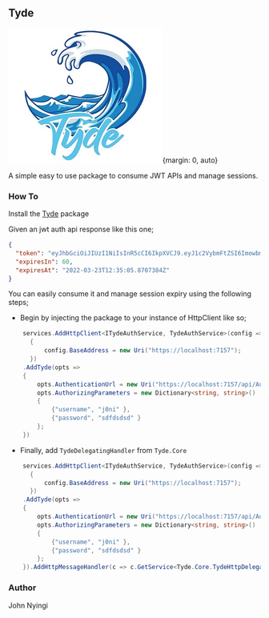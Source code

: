 ## Tyde
![Logo](./img/logo.jpeg){margin: 0, auto}

A simple easy to use package to consume JWT APIs and manage sessions.

### How To
Install the [Tyde](https://github.com/j0nimost/tyde/releases) package

Given an jwt auth api response like this one;
```json
{
  "token": "eyJhbGciOiJIUzI1NiIsInR5cCI6IkpXVCJ9.eyJ1c2VybmFtZSI6ImowbmkiLCJuYmYiOjE2NDgwMzg2MDUsImV4cCI6MTY0ODAzODY2NSwiaWF0IjoxNjQ4MDM4NjA1fQ.T3_h3tQeXRZIbio3pTkAAdDCiKFWRxlzuQNrNd912Sw",
  "expiresIn": 60,
  "expiresAt": "2022-03-23T12:35:05.8707384Z"
}
```

You can easily consume it and manage session expiry using the following steps;

- Begin by injecting the package to your instance of HttpClient like so;
```csharp
    services.AddHttpClient<ITydeAuthService, TydeAuthService>(config =>
      {
          config.BaseAddress = new Uri("https://localhost:7157");
      })
    .AddTyde(opts =>
    {
        opts.AuthenticationUrl = new Uri("https://localhost:7157/api/AuthAPI/SignIn");
        opts.AuthorizingParameters = new Dictionary<string, string>()
        {
            {"username", "j0ni" },
            {"password", "sdfdsdsd" }
        };
    })
```

- Finally, add `TydeDelegatingHandler` from `Tyde.Core`
```csharp
    services.AddHttpClient<ITydeAuthService, TydeAuthService>(config =>
      {
          config.BaseAddress = new Uri("https://localhost:7157");
      })
    .AddTyde(opts =>
    {
        opts.AuthenticationUrl = new Uri("https://localhost:7157/api/AuthAPI/SignIn");
        opts.AuthorizingParameters = new Dictionary<string, string>()
        {
            {"username", "j0ni" },
            {"password", "sdfdsdsd" }
        };
    }).AddHttpMessageHandler(c => c.GetService<Tyde.Core.TydeHttpDelegatingHandler>()); //mandatory
```
### Author
John Nyingi